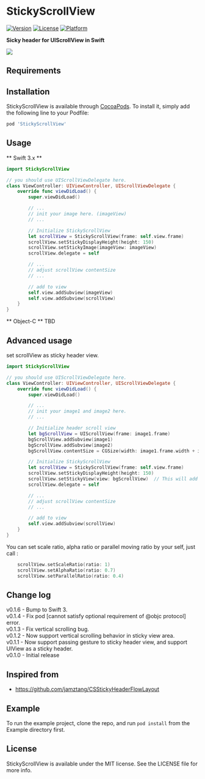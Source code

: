 # StickyScrollView

[![Version](https://img.shields.io/cocoapods/v/StickyScrollView.svg?style=flat)](http://cocoapods.org/pods/StickyScrollView)
[![License](https://img.shields.io/cocoapods/l/StickyScrollView.svg?style=flat)](http://cocoapods.org/pods/StickyScrollView)
[![Platform](https://img.shields.io/cocoapods/p/StickyScrollView.svg?style=flat)](http://cocoapods.org/pods/StickyScrollView)

**Sicky header for UIScrollView in Swift**

<img src="http://i.imgur.com/1urNt0X.gif" />

## Requirements

## Installation

StickyScrollView is available through [CocoaPods](http://cocoapods.org). To install
it, simply add the following line to your Podfile:

``` ruby
pod 'StickyScrollView'
```

## Usage
** Swift 3.x **
```swift
import StickyScrollView

// you should use UIScrollViewDelegate here.
class ViewController: UIViewController, UIScrollViewDelegate {
	override func viewDidLoad() {
        super.viewDidLoad()

        // ...
        // init your image here. (imageView)
        // ...

        // Initialize StickyScrollView
        let scrollView = StickyScrollView(frame: self.view.frame)
        scrollView.setStickyDisplayHeight(height: 150)
        scrollView.setStickyImage(imageView: imageView)
        scrollView.delegate = self

        // ... 
        // adjust scrollView contentSize
        // ...

        // add to view
        self.view.addSubview(imageView)
        self.view.addSubview(scrollView)
    }
}

```
** Object-C **
TBD

## Advanced usage
set scrollView as sticky header view.
```swift
import StickyScrollView

// you should use UIScrollViewDelegate here.
class ViewController: UIViewController, UIScrollViewDelegate {
    override func viewDidLoad() {
        super.viewDidLoad()

        // ...
        // init your image1 and image2 here. 
        // ...

        // Initialize header scroll view
        let bgScrollView = UIScrollView(frame: image1.frame)
        bgScrollView.addSubview(image1)
        bgScrollView.addSubview(image2)
        bgScrollView.contentSize = CGSize(width: image1.frame.width + image2.frame.width, height: image1.frame.height)

        // Initialize StickyScrollView
        let scrollView = StickyScrollView(frame: self.view.frame)
        scrollView.setStickyDisplayHeight(height: 150)
        scrollView.setStickyView(view: bgScrollView)  // This will add bgScrollView into scrollView
        scrollView.delegate = self

        // ... 
        // adjust scrollView contentSize
        // ...

        // add to view
        self.view.addSubview(scrollView)
    }
}
```

You can set scale ratio, alpha ratio or parallel moving ratio by your self, just call :
```swift
    scrollView.setScaleRatio(ratio: 1)
    scrollView.setAlphaRatio(ratio: 0.7)
    scrollView.setParallelRatio(ratio: 0.4)
```

## Change log
v0.1.6 - Bump to Swift 3.  
v0.1.4 - Fix pod [cannot satisfy optional requirement of @objc protocol] error.  
v0.1.3 - Fix vertical scrolling bug.  
v0.1.2 - Now support vertical scrolling behavior in sticky view area.  
v0.1.1 - Now support passing gesture to sticky header view, and support UIView as a sticky header.  
v0.1.0 - Initial release

## Inspired from
- <https://github.com/jamztang/CSStickyHeaderFlowLayout>

## Example

To run the example project, clone the repo, and run `pod install` from the Example directory first.

## License

StickyScrollView is available under the MIT license. See the LICENSE file for more info.
